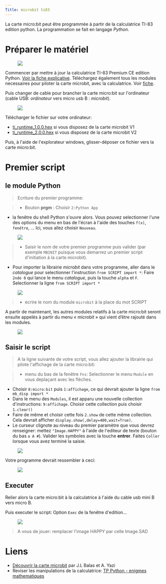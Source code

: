 ```yaml
---
Title: microbit ti83
---
```


La carte micro:bit peut être programmée à partir de la calculatrice TI-83 edition python. La programmation se fait en langage *Python*.

# Préparer le matériel

<figure>
  <div>
  <img src="../images/maj_ti7.png">
</div>
</figure>

Commencer par mettre à jour la calculatrice TI-83 Premium CE edition Python. [Voir la fiche explicative](/docs/techno/pages/TI_prisenmain/#mettre-à-jour-la-calculatrice). Téléchargez également tous les modules necessaires pour piloter la carte microbit, avec la calculatrice. Voir [fiche](/docs/techno/pages/TI_prisenmain/#télécharger-les-modules). 

Puis changer de cable pour brancher la carte micro:bit sur l'ordinateur (cable USB: *ordinateur* vers micro usb B : *microbit*).

<figure>
  <div>
  <img src="../images/MB_maj.png">
</div>
</figure>

Télécharger le fichier sur votre ordinateur:

* <a href="/pdf/microbit/ti_runtime_1.0.0.hex" download="ti_runtime_1.0.0.hex">ti_runtime_1.0.0.hex</a> si vous disposez de la carte microbit V1
* <a href="/pdf/microbit/ti_runtime_2.0.0.hex" download="ti_runtime_2.0.0.hex">ti_runtime_2.0.0.hex</a> si vous disposez de la carte microbit V2

Puis, à l'aide de l'explorateur windows, glisser-déposer ce fichier vers la carte micro:bit.

# Premier script
## le module Python

> Ecriture du premier programme:

> * Bouton **prgm** : Choisir `2:Python App`
* la fenêtre du shell Python s'ouvre alors. Vous pouvez selectionner l'une des options du menu en bas de l'écran à l'aide des touches `f(x)`, `fenêtre`, ... Ici, vous allez choisir `Nouveau`.

<figure>
  <div>
  <img src="../images/menu_shell.png">
</div>
</figure>

> * Saisir le nom de votre premier programme puis valider (par exemple `MBINIT` puisque vous demarrez un premier script d'initiation à la carte microbit).
* Pour importer la librairie *microbit* dans votre programme, aller dans le *catalogue* pour selectionner l'instruction `from SCRIPT import *`: Faire `2nde 0` qui lance le menu *catalogue*, puis la touche `alpha` et `F`. Selectionner la ligne `from SCRIPT import *`

<figure>
  <div>
  <img src="../images/catalogue.png">
</div>
</figure>

> * ecrire le nom du module `microbit` à la place du mot SCRIPT

A partir de maintenant, les autres modules relatifs à la carte micro:bit seront ensuite appelés à partir du menu « microbit »
qui vient d’être rajouté dans les modules.

<figure>

<img src="../images/fns_microbit.png">

</figure>

## Saisir le script

> A la ligne suivante de votre script, vous allez ajouter la librairie qui pilote l'affichage de la carte micro:bit:

> * menu du bas de la fenêtre `Fns`: Selectionner le menu `Module` en vous deplaçant avec les flèches.
* Choisir `8:micro:bit` puis `1:affichage`, ce qui devrait ajouter la ligne `from mb_disp import *`
* Dans le menu des `Modules`, il est apparu une nouvelle collection d'instructions: `9:affichage`. Choisir cette collection puis choisir `1.clear()`
* Faire de même et choisir cette fois `2.show` de cette même collection. Cela devrait afficher `display.show(,delay=400,wait=True)`. 
* Le curseur clignote au niveau du premier paramètre que vous devrez renseigner: mettez `"Image.HAPPY"` à l'aide de l'editeur de texte (bouton du bas `a A #`). Valider les symboles avec la touche **entrer**. Faites `Coller` lorsque vous avez terminé la saisie.

<figure>

<img src="../images/editeur.png">

</figure>

Votre programme devrait ressembler à ceci:

<figure>

<img src="../images/scriptini.png">

</figure>

## Executer
Relier alors la carte micro:bit à la calculatrice à l'aide du cable usb mini B vers micro B.

Puis executer le script: Option `Exec` de la fenêtre d'edition...

<figure>
<div>
<img src="../images/smiley.png">
</div>
</figure>

> A vous de jouer: remplacer l'image HAPPY par celle Image.SAD

# Liens
* [Découvrir la carte microbit](/pdf/SNT_texas/MBpresentation.pdf) par J.L Balas et A. Yazi
* Reviser les manipulations de la calculatrice: [TP Python - enigmes mathematiques](/docs/SNT_2nde/pages/pages_algo/python/python3/)

